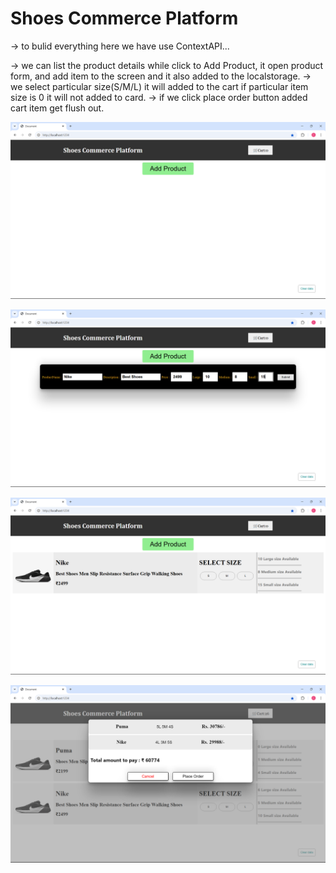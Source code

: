 
# Shoes Commerce Platform

-> to bulid everything here we have use ContextAPI...

-> we can list the product details while click to Add Product, it open product form,
   and add item to the screen and it also added to the localstorage.
-> we select particular size(S/M/L) it will added to the cart if particular item size is 0 it will not added to card.
-> if we click place order button added cart item get flush out.



![alt text](<Screenshot (604).png>)

![alt text](<Screenshot (605).png>)

![alt text](<Screenshot (606).png>)

![alt text](<Screenshot (607).png>)

